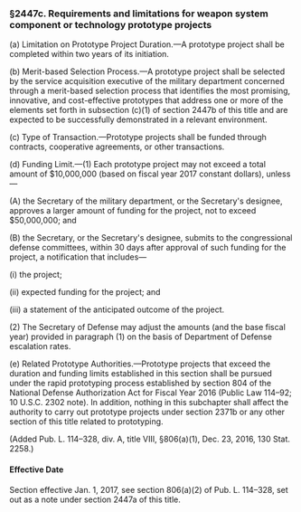 ### §2447c. Requirements and limitations for weapon system component or technology prototype projects ###

(a) Limitation on Prototype Project Duration.—A prototype project shall be completed within two years of its initiation.

(b) Merit-based Selection Process.—A prototype project shall be selected by the service acquisition executive of the military department concerned through a merit-based selection process that identifies the most promising, innovative, and cost-effective prototypes that address one or more of the elements set forth in subsection (c)(1) of section 2447b of this title and are expected to be successfully demonstrated in a relevant environment.

(c) Type of Transaction.—Prototype projects shall be funded through contracts, cooperative agreements, or other transactions.

(d) Funding Limit.—(1) Each prototype project may not exceed a total amount of $10,000,000 (based on fiscal year 2017 constant dollars), unless—

(A) the Secretary of the military department, or the Secretary's designee, approves a larger amount of funding for the project, not to exceed $50,000,000; and

(B) the Secretary, or the Secretary's designee, submits to the congressional defense committees, within 30 days after approval of such funding for the project, a notification that includes—

(i) the project;

(ii) expected funding for the project; and

(iii) a statement of the anticipated outcome of the project.

(2) The Secretary of Defense may adjust the amounts (and the base fiscal year) provided in paragraph (1) on the basis of Department of Defense escalation rates.

(e) Related Prototype Authorities.—Prototype projects that exceed the duration and funding limits established in this section shall be pursued under the rapid prototyping process established by section 804 of the National Defense Authorization Act for Fiscal Year 2016 (Public Law 114–92; 10 U.S.C. 2302 note). In addition, nothing in this subchapter shall affect the authority to carry out prototype projects under section 2371b or any other section of this title related to prototyping.

(Added Pub. L. 114–328, div. A, title VIII, §806(a)(1), Dec. 23, 2016, 130 Stat. 2258.)

#### Effective Date ####

Section effective Jan. 1, 2017, see section 806(a)(2) of Pub. L. 114–328, set out as a note under section 2447a of this title.